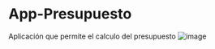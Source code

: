 # App-Presupuesto
 Aplicación que permite el calculo del presupuesto
![image](https://miro.medium.com/max/8400/1*kUcnzFjf1UJBKHE8oj5c6g.jpeg)
